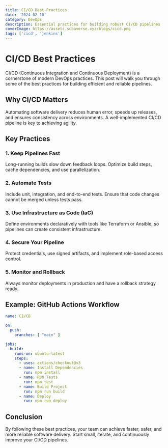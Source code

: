 ```yaml
---
title: CI/CD Best Practices
date: '2024-02-10'
category: DevOps
description: Essential practices for building robust CI/CD pipelines
coverImage: https://assets.subaverse.xyz/blogs/cicd.png
tags: ['cicd', 'jenkins']
---
```

# CI/CD Best Practices

CI/CD (Continuous Integration and Continuous Deployment) is a cornerstone of modern DevOps practices. This post will walk you through some of the best practices for building efficient and reliable pipelines.

## Why CI/CD Matters

Automating software delivery reduces human error, speeds up releases, and ensures consistency across environments. A well-implemented CI/CD pipeline is key to achieving agility.

## Key Practices

### 1. Keep Pipelines Fast
Long-running builds slow down feedback loops. Optimize build steps, cache dependencies, and use parallelization.

### 2. Automate Tests
Include unit, integration, and end-to-end tests. Ensure that code changes cannot be merged unless tests pass.

### 3. Use Infrastructure as Code (IaC)
Define environments declaratively with tools like Terraform or Ansible, so pipelines can create consistent infrastructure.

### 4. Secure Your Pipeline
Protect credentials, use signed artifacts, and implement role-based access control.

### 5. Monitor and Rollback
Always monitor deployments in production and have a rollback strategy ready.

## Example: GitHub Actions Workflow

```yaml
name: CI/CD

on:
  push:
    branches: [ "main" ]

jobs:
  build:
    runs-on: ubuntu-latest
    steps:
      - uses: actions/checkout@v3
      - name: Install Dependencies
        run: npm install
      - name: Run Tests
        run: npm test
      - name: Build Project
        run: npm run build
      - name: Deploy
        run: npm run deploy
```
## Conclusion

By following these best practices, your team can achieve faster, safer, and more reliable software delivery. Start small, iterate, and continuously improve your CI/CD pipelines.

